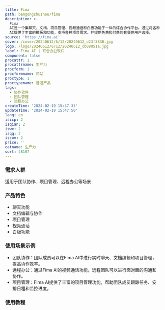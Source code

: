 ```yaml
---
title: Fima
path: bangongzhushou/fima
description: >-
  Fima
  AI是一个集聊天、文档、项目管理、视频通话和白板功能于一体的综合协作平台。通过将各种工具整合到一个统一的工作空间中，简化协作流程，提高生产力。Fima
  AI提供了丰富的模板和功能，支持各种项目需求，并提供免费和付费的套餐供用户选择。
source: 'https://fima.ai'
cover: /cover/20240612/6/12/20240612_d23f3830.jpg
logo: /logo/20240612/6/12/20240612_cb09051a.jpg
label: Fima AI | 联合办公软件
component: false
procattr: 1
procattrname: 生产力
procform: 1
procformname: 网站
proctype: 1
proctypename: 普通产品
tags:
  - 协作软件
  - 团队管理
  - 远程办公
createTime: '2024-02-19 15:37:33'
updateTime: '2024-02-19 15:47:50'
lang: en
isicp: 2
isqian: 2
iswx: 2
isqq: 2
iscom: 2
price: ''
catname: 生产力
sort: 28107
---
```




### 需求人群
适用于团队协作、项目管理、远程办公等场景

### 产品特色
- 聊天功能
- 文档编辑与协作
- 项目管理
- 视频通话
- 白板功能

### 使用场景示例
- 团队协作：团队成员可以在Fima AI中进行实时聊天、文档编辑和项目管理，提高协作效率。
- 远程办公：通过Fima AI的视频通话功能，远程团队可以进行面对面的沟通和协作。
- 项目管理：Fima AI提供了丰富的项目管理功能，帮助团队成员跟踪任务、安排日程和监控进度。

### 使用教程


  
